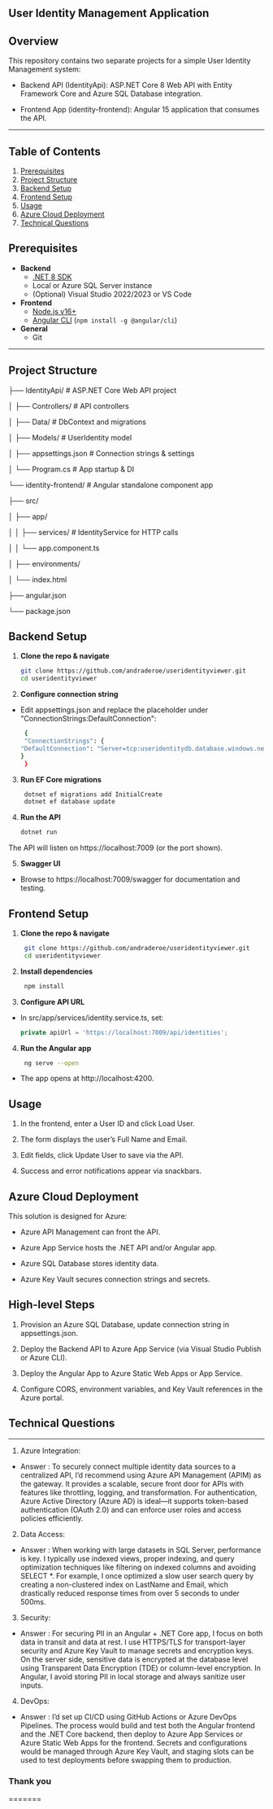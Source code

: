 

## User Identity Management Application

## Overview
This repository contains two separate projects for a simple User Identity Management system:

- Backend API (IdentityApi): ASP.NET Core 8 Web API with Entity Framework Core and Azure SQL Database integration.

- Frontend App (identity-frontend): Angular 15 application that consumes the API.


--- 



## Table of Contents
1. [Prerequisites](#prerequisites)  
2. [Project Structure](#project-structure)  
3. [Backend Setup](#backend-setup)  
4. [Frontend Setup](#frontend-setup)  
5. [Usage](#usage)  
6. [Azure Cloud Deployment](#azure-cloud-deployment)  
7. [Technical Questions](#technical-questions)

## Prerequisites
- **Backend**  
  - [.NET 8 SDK](https://dotnet.microsoft.com/download/dotnet/8.0)  
  - Local or Azure SQL Server instance  
  - (Optional) Visual Studio 2022/2023 or VS Code  
- **Frontend**  
  - [Node.js v16+](https://nodejs.org/)  
  - [Angular CLI](https://angular.io/cli) (`npm install -g @angular/cli`)  
- **General**  
  - Git  

---

## Project Structure


├── IdentityApi/ # ASP.NET Core Web API project

│ ├── Controllers/ # API controllers

│ ├── Data/ # DbContext and migrations

│ ├── Models/ # UserIdentity model

│ ├── appsettings.json # Connection strings & settings

│ └── Program.cs # App startup & DI

└── identity-frontend/ # Angular standalone component app

├── src/

│ ├── app/

│ │ ├── services/ # IdentityService for HTTP calls

│ │ └── app.component.ts

│     ├── environments/

│     └── index.html

├── angular.json

└── package.json


## Backend Setup

1. **Clone the repo & navigate**  
   ```bash
   git clone https://github.com/andraderoe/useridentityviewer.git
   cd useridentityviewer

2. **Configure connection string**
- Edit appsettings.json and replace the placeholder under "ConnectionStrings:DefaultConnection":
   ```bash  
    {
    "ConnectionStrings": {
   "DefaultConnection": "Server=tcp:useridentitydb.database.windows.net,1433;Initial Catalog=UseridentityDB;Persist Security Info=False;User ID=sqladmin;Password=P@ssw0rd;MultipleActiveResultSets=False;Encrypt=True;TrustServerCertificate=False;Connection Timeout=30;"
   }
    }


3. **Run EF Core migrations**
   ```bash
    dotnet ef migrations add InitialCreate
    dotnet ef database update

5. **Run the API**
    ```bash
    dotnet run
The API will listen on https://localhost:7009 (or the port shown).

5. **Swagger UI**
 - Browse to https://localhost:7009/swagger for documentation and testing.

## Frontend Setup
1. **Clone the repo & navigate**
   ```bash
    git clone https://github.com/andraderoe/useridentityviewer.git
    cd useridentityviewer

2. **Install dependencies**
   ```bash
    npm install

3. **Configure API URL**
- In src/app/services/identity.service.ts, set:
  ```ts
  private apiUrl = 'https://localhost:7009/api/identities';

4. **Run the Angular app**
   ```bash
    ng serve --open
- The app opens at http://localhost:4200.

## Usage
1. In the frontend, enter a User ID and click Load User.

2. The form displays the user’s Full Name and Email.

3. Edit fields, click Update User to save via the API.

4. Success and error notifications appear via snackbars.

## Azure Cloud Deployment

This solution is designed for Azure:

- Azure API Management can front the API.

- Azure App Service hosts the .NET API and/or Angular app.

- Azure SQL Database stores identity data.

- Azure Key Vault secures connection strings and secrets.

## High-level Steps
1. Provision an Azure SQL Database, update connection string in appsettings.json.

2. Deploy the Backend API to Azure App Service (via Visual Studio Publish or Azure CLI).

3. Deploy the Angular App to Azure Static Web Apps or App Service.

4. Configure CORS, environment variables, and Key Vault references in the Azure portal.

## Technical Questions
---
1. Azure Integration:
- Answer : To securely connect multiple identity data sources to a centralized API, I’d recommend using Azure API Management (APIM) as the gateway. It provides a scalable, secure front door for APIs with features like throttling, logging, and transformation. For authentication, Azure Active Directory (Azure AD) is ideal—it supports token-based authentication (OAuth 2.0) and can enforce user roles and access policies efficiently.

2. Data Access:
- Answer : When working with large datasets in SQL Server, performance is key. I typically use indexed views, proper indexing, and query optimization techniques like filtering on indexed columns and avoiding SELECT *. For example, I once optimized a slow user search query by creating a non-clustered index on LastName and Email, which drastically reduced response times from over 5 seconds to under 500ms.

3. Security:
- Answer : For securing PII in an Angular + .NET Core app, I focus on both data in transit and data at rest. I use HTTPS/TLS for transport-layer security and Azure Key Vault to manage secrets and encryption keys. On the server side, sensitive data is encrypted at the database level using Transparent Data Encryption (TDE) or column-level encryption. In Angular, I avoid storing PII in local storage and always sanitize user inputs.

4. DevOps:
- Answer : I’d set up CI/CD using GitHub Actions or Azure DevOps Pipelines. The process would build and test both the Angular frontend and the .NET Core backend, then deploy to Azure App Services or Azure Static Web Apps for the frontend. Secrets and configurations would be managed through Azure Key Vault, and staging slots can be used to test deployments before swapping them to production.

### Thank you
=======

